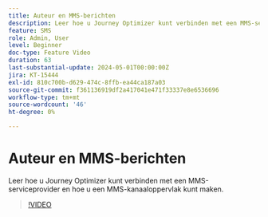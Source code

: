 ```yaml
---
title: Auteur en MMS-berichten
description: Leer hoe u Journey Optimizer kunt verbinden met een MMS-serviceprovider en hoe u een MMS-kanaaloppervlak kunt maken.
feature: SMS
role: Admin, User
level: Beginner
doc-type: Feature Video
duration: 63
last-substantial-update: 2024-05-01T00:00:00Z
jira: KT-15444
exl-id: 810c700b-d629-474c-8ffb-ea44ca187a03
source-git-commit: f361136919df2a417041e471f33337e8e6536696
workflow-type: tm+mt
source-wordcount: '46'
ht-degree: 0%

---
```


# Auteur en MMS-berichten

Leer hoe u Journey Optimizer kunt verbinden met een MMS-serviceprovider en hoe u een MMS-kanaaloppervlak kunt maken.

>[!VIDEO](https://video.tv.adobe.com/v/3428816/?learn=on)
